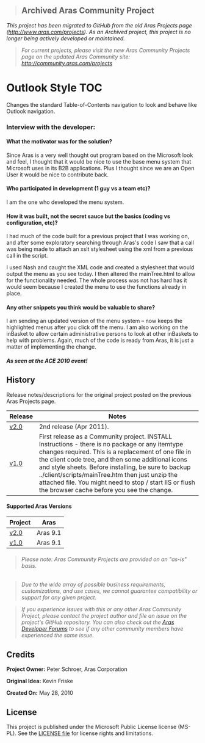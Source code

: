 >## Archived Aras Community Project
*This project has been migrated to GitHub from the old Aras Projects page (http://www.aras.com/projects). As an Archived project, this project is no longer being actively developed or maintained.*

>*For current projects, please visit the new Aras Community Projects page on the updated Aras Community site: http://community.aras.com/projects*

# Outlook Style TOC

Changes the standard Table-of-Contents navigation to look and behave like Outlook navigation.

### Interview with the developer:

#### What the motivator was for the solution?
Since Aras is a very well thought out program based on the Microsoft look and feel, I thought that it would be nice to use the base menu system that Microsoft uses in its B2B applications. Plus I thought since we are an Open User it would be nice to contribute back.

#### Who participated in development (1 guy vs a team etc)?
I am the one who developed the menu system.

#### How it was built, not the secret sauce but the basics (coding vs configuration, etc)?
I had much of the code built for a previous project that I was working on, and after some exploratory searching through Aras's code I saw that a call was being made to attach an xslt stylesheet using the xml from a previous call in the script.

I used Nash and caught the XML code and created a stylesheet that would output the menu as you see today. I then altered the mainTree.html to allow for the functionality needed. The whole process was not has hard has it would seem because I created the menu to use the functions already in place.

#### Any other snippets you think would be valuable to share?
I am sending an updated version of the menu system – now keeps the highlighted menus after you click off the menu.
I am also working on the inBasket to allow certain administrative persons to look at other inBaskets to help with problems. Again, much of the code is ready from Aras, it is just a matter of implementing the change.

#### *As seen at the ACE 2010 event!*

## History

Release notes/descriptions for the original project posted on the previous Aras Projects page.

Release | Notes
--------|--------
[v2.0](https://github.com/ArasLabs/outlook-style-toc/releases/tag/v2.0) | 2nd release (Apr 2011).
[v1.0](https://github.com/ArasLabs/outlook-style-toc/releases/tag/v1.0) | First release as a Community project. INSTALL Instructions - there is no package or any itemtype changes required. This is a replacement of one file in the client code tree, and then some additional icons and style sheets. Before installing, be sure to backup ../client/scripts/mainTree.htm then just unzip the attached file. You might need to stop / start IIS or flush the browser cache before you see the change.

#### Supported Aras Versions

Project | Aras
--------|------
[v2.0](https://github.com/ArasLabs/outlook-style-toc/releases/tag/v2.0) | Aras 9.1
[v1.0](https://github.com/ArasLabs/outlook-style-toc/releases/tag/v1.0) | Aras 9.1

> ###### *Please note: Aras Community Projects are provided on an "as-is" basis.*

>*Due to the wide array of possible business requirements, customizations, and use cases, we cannot guarantee compatibility or support for any given project.*

>*If you experience issues with this or any other Aras Community Project, please contact the project author and file an issue on the project's GitHub repository. You can also check out the [Aras Developer Forums](http://community.aras.com/forums/) to see if any other community members have experienced the same issue.*

## Credits

**Project Owner:** Peter Schroer, Aras Corporation

**Original Idea:** Kevin Friske

**Created On:** May 28, 2010

## License

This project is published under the Microsoft Public License license (MS-PL). See the [LICENSE file](./LICENSE.md) for license rights and limitations.
